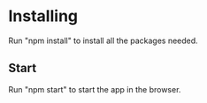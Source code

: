 # Installing

Run "npm install" to install all the packages needed.

## Start

Run "npm start" to start the app in the browser.